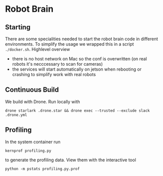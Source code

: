 # Robot Brain

## Starting

There are some specialities needed to start the robot brain code in different environments. To simplify the usage we wrapped this in a script `./docker.sh`. Highlevel overview

- there is no host network on Mac so the conf is overwritten (on real robots it's necccessary to scan for cameras)
- the services will start automatically on jetson when rebooting or crashing to simplify work with real robots

## Continuous Build

We build with Drone. Run locally with

    drone starlark .drone.star && drone exec --trusted --exclude slack  .drone.yml

## Profiling

In the system container run

    kernprof profiling.py

to generate the profiling data. View them with the interactive tool

    python -m pstats profiling.py.prof
